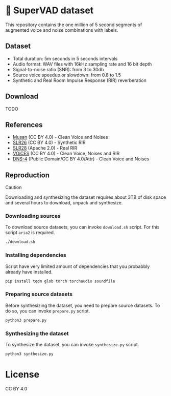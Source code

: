 # 🚀 SuperVAD dataset

This repository contains the one million of 5 second segments of augmented voice and noise combinations with labels.

## Dataset

* Total duration: 5m seconds in 5 seconds intervals
* Audio format: WAV files with 16kHz sampling rate and 16 bit depth
* Signal-to-noise ratio (SNR): from 3 to 30db
* Source voice speedup or slowdown: from 0.8 to 1.5
* Synthetic and Real Room Impulse Response (RIR) reverberation

## Download

TODO

## References

* [Musan](https://openslr.org/17/) (CC BY 4.0) - Clean Voice and Noises
* [SLR26](https://openslr.org/26/) (CC BY 4.0) - Synthetic RIR
* [SLR28](https://openslr.org/28/) (Apache 2.0) - Real RIR
* [VOiCES](https://iqtlabs.github.io/voices/) (CC BY 4.0) - Clean Voice, Noises and RIR
* [DNS-4](https://github.com/microsoft/DNS-Challenge) (Public Domain/CC BY 4.0/Attr) - Clean Voice and Noises

## Reproduction

> [!CAUTION]
> Downloading and synthesizing the dataset requires about 3TB of disk space and several hours to download, unpack and synthesize.

### Downloading sources
To download source datasets, you can invoke `download.sh` script. For this script `aria2` is required.

```bash
./download.sh
```

### Installing dependencies

Script have very limited amount of dependencies that you probabbly already have installed.

```bash
pip install tqdm glob torch torchaudio soundfile
```

### Preparing source datasets

Before synthesizing the dataset, you need to prepare source datasets. To do so, you can invoke `prepare.py` script.

```bash
python3 prepare.py
```

### Synthesizing the dataset

To synthesize the dataset, you can invoke `synthesize.py` script.

```bash
python3 synthesize.py
```

# License

CC BY 4.0